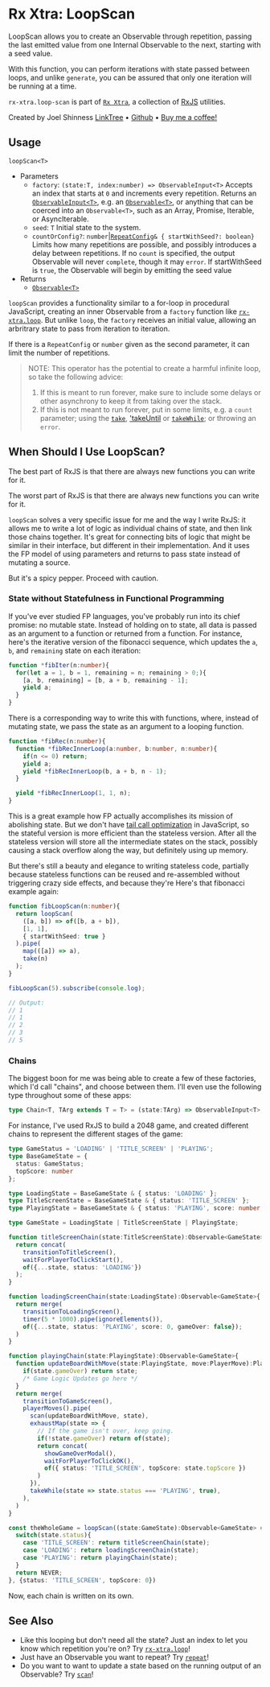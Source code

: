 # Rx Xtra: LoopScan

LoopScan allows you to create an Observable through repetition, passing the last emitted value from one Internal Observable to the next, starting with a seed value.

With this function, you can perform iterations with state passed between loops, and unlike `generate`, you can be assured that only one iteration will be running at a time.

`rx-xtra.loop-scan` is part of [`Rx Xtra`](https://github.com/JoelCodes/rx-xtra), a collection of [RxJS](https://rxjs.dev/) utilities.

Created by Joel Shinness [LinkTree](https://linktr.ee/yesthatjoelshinness) • [Github](https://github.com/JoelCodes) • [Buy me a coffee!](https://ko-fi.com/yesthatjoelshinness)

## Usage

`loopScan<T>`

* Parameters
  * `factory`: `(state:T, index:number) => ObservableInput<T>` Accepts an index that starts at `0` and increments every repetition.  Returns an [`ObservableInput<T>`](https://rxjs.dev/api/index/type-alias/ObservableInput), e.g. an [`Observable<T>`](https://rxjs.dev/api/index/class/Observable), or anything that can be coerced into an `Observable<T>`, such as an Array, Promise, Iterable, or AsyncIterable.
  * `seed`: `T` Initial state to the system.
  * `countOrConfig?`: `number`|[`RepeatConfig`](https://rxjs.dev/api/index/interface/RepeatConfig)`& { startWithSeed?: boolean}` Limits how many repetitions are possible, and possibly introduces a delay between repetitions.  If no `count` is specified, the output Observable will never `complete`, though it may `error`.  If startWithSeed is `true`, the Observable will begin by emitting the seed value
* Returns
  * [`Observable<T>`](https://rxjs.dev/api/index/class/Observable)


`loopScan` provides a functionality similar to a for-loop in procedural JavaScript, creating an inner Observable from a `factory` function like [`rx-xtra.loop`](https://www.npmjs.com/package/rx-xtra.loop).  But unlike `loop`, the `factory` receives an initial value, allowing an arbritrary state to pass from iteration to iteration.

If there is a `RepeatConfig` or `number` given as the second parameter, it can limit the number of repetitions.

> NOTE: This operator has the potential to create a harmful infinite loop, so take the following advice:
> 1. If this is meant to run forever, make sure to include some delays or other asynchrony to keep it from taking over the stack.
> 2. If this is not meant to run forever, put in some limits, e.g. a `count` parameter; using the [`take`](https://rxjs.dev/api/index/function/take), ['takeUntil](https://rxjs.dev/api/index/function/takeUntil) or [`takeWhile`](https://rxjs.dev/api/index/function/takeWhile); or throwing an `error`.

## When Should I Use LoopScan?

The best part of RxJS is that there are always new functions you can write for it.

The worst part of RxJS is that there are always new functions you can write for it.

`loopScan` solves a very specific issue for me and the way I write RxJS: it allows me to write a lot of logic as individual chains of state, and then link those chains together.  It's great for connecting bits of logic that might be similar in their interface, but different in their implementation.  And it uses the FP model of using parameters and returns to pass state instead of mutating a source.

But it's a spicy pepper.  Proceed with caution.

### State without Statefulness in Functional Programming

If you've ever studied FP languages, you've probably run into its chief promise: no mutable state.  Instead of holding on to state, all data is passed as an argument to a function or returned from a function.  For instance, here's the iterative version of the fibonacci sequence, which updates the `a`, `b`, and `remaining` state on each iteration:

```ts
function *fibIter(n:number){
  for(let a = 1, b = 1, remaining = n; remaining > 0;){
    [a, b, remaining] = [b, a + b, remaining - 1];
    yield a;
  }
}
```

There is a corresponding way to write this with functions, where, instead of mutating state, we pass the state as an argument to a looping function.

```ts
function *fibRec(n:number){
  function *fibRecInnerLoop(a:number, b:number, n:number){
    if(n <= 0) return;
    yield a;
    yield *fibRecInnerLoop(b, a + b, n - 1);
  }

  yield *fibRecInnerLoop(1, 1, n);
}
```

This is a great example how FP actually accomplishes its mission of abolishing state.  But we don't have [tail call optimization](https://en.wikipedia.org/wiki/Tail_call) in JavaScript, so the stateful version is more efficient than the stateless version.  After all the stateless version will store all the intermediate states on the stack, possibly causing a stack overflow along the way, but definitely using up memory.

But there's still a beauty and elegance to writing stateless code, partially because stateless functions can be reused and re-assembled without triggering crazy side effects, and because they're Here's that fibonacci example again:

```ts
function fibLoopScan(n:number){
  return loopScan(
    ([a, b]) => of([b, a + b]), 
    [1, 1],
    { startWithSeed: true }
  ).pipe(
    map(([a]) => a),
    take(n)
  );
}

fibLoopScan(5).subscribe(console.log);

// Output:
// 1
// 1
// 2
// 3
// 5
```

### Chains
The biggest boon for me was being able to create a few of these factories, which I'd call "chains", and choose between them.  I'll even use the following type throughout some of these apps:

```ts
type Chain<T, TArg extends T = T> = (state:TArg) => ObservableInput<T>;
```

For instance, I've used RxJS to build a 2048 game, and created different chains to represent the different stages of the game:

```ts
type GameStatus = 'LOADING' | 'TITLE_SCREEN' | 'PLAYING';
type BaseGameState = {
  status: GameStatus;
  topScore: number
};

type LoadingState = BaseGameState & { status: 'LOADING' };
type TitleScreenState = BaseGameState & { status: 'TITLE_SCREEN' };
type PlayingState = BaseGameState & { status: 'PLAYING', score: number, gameOver: boolean };

type GameState = LoadingState | TitleScreenState | PlayingState;

function titleScreenChain(state:TitleScreenState):Observable<GameState>{
  return concat(
    transitionToTitleScreen(),
    waitForPlayerToClickStart(),
    of({...state, status: 'LOADING'})
  );
}

function loadingScreenChain(state:LoadingState):Observable<GameState>{
  return merge(
    transitionToLoadingScreen(),
    timer(5 * 1000).pipe(ignoreElements()),
    of({...state, status: 'PLAYING', score: 0, gameOver: false});
  )
}

function playingChain(state:PlayingState):Observable<GameState>{
  function updateBoardWithMove(state:PlayingState, move:PlayerMove):PlayingState {
    if(state.gameOver) return state;
    /* Game Logic Updates go here */
  }
  return merge(
    transitionToGameScreen(),
    playerMoves().pipe(
      scan(updateBoardWithMove, state),
      exhaustMap(state => {
        // If the game isn't over, keep going.
        if(!state.gameOver) return of(state);
        return concat(
          showGameOverModal(),
          waitForPlayerToClickOK(),
          of({ status: 'TITLE_SCREEN', topScore: state.topScore })
        )
      }),
      takeWhile(state => state.status === 'PLAYING', true),
    ),    
  )
}

const theWholeGame = loopScan((state:GameState):Observable<GameState> => {
  switch(state.status){
    case 'TITLE_SCREEN': return titleScreenChain(state);
    case 'LOADING': return loadingScreenChain(state);
    case 'PLAYING': return playingChain(state);
  }
  return NEVER;
}, {status: 'TITLE_SCREEN', topScore: 0})
```

Now, each chain is written on its own.

## See Also

* Like this looping but don't need all the state?  Just an index to let you know which repetition you're on?  Try [`rx-xtra.loop`](https://www.npmjs.com/package/rx-xtra.loop)!
* Just have an Observable you want to repeat?  Try [`repeat`](https://rxjs.dev/api/index/function/repeat)!
* Do you want to want to update a state based on the running output of an Observable? Try [`scan`](https://rxjs.dev/api/index/function/scan)!

